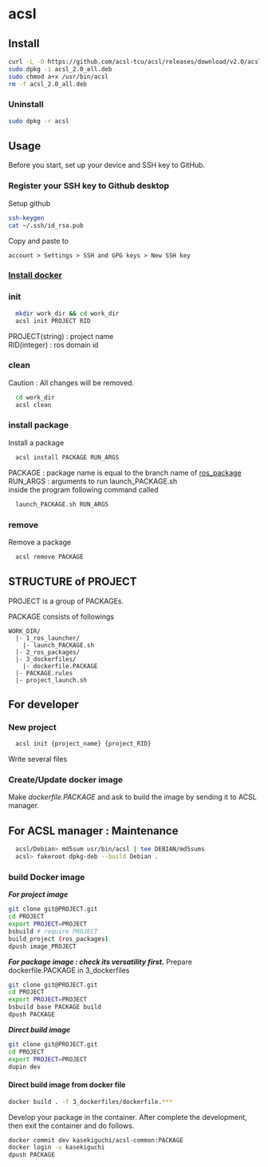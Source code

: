 # acsl

## Install

```bash
curl -L -O https://github.com/acsl-tcu/acsl/releases/download/v2.0/acsl_2.0_all.deb
sudo dpkg -i acsl_2.0_all.deb
sudo chmod a+x /usr/bin/acsl
rm -f acsl_2.0_all.deb
```

### Uninstall

```bash
sudo dpkg -r acsl
```

## Usage

Before you start, set up your device and SSH key to GitHub.

### Register your SSH key to Github desktop

Setup github

```bash
ssh-keygen
cat ~/.ssh/id_rsa.pub
```

Copy and paste to <br>

```
account > Settings > SSH and GPG keys > New SSH key
```

### [Install docker](https://github.com/acsl-tcu/ros2?tab=readme-ov-file#setup)
  
### init

```bash
  mkdir work_dir && cd work_dir 
  acsl init PROJECT RID
```

PROJECT(string) : project name<br />
RID(integer) : ros domain id

### clean

Caution : All changes will be removed.

```bash
  cd work_dir
  acsl clean
```

### install package

Install a package

```bash
  acsl install PACKAGE RUN_ARGS
```

PACKAGE : package name is equal to the branch name of [ros_package](https://github.com/acsl-tcu/ros_package)<br />
RUN_ARGS : arguments to run launch_PACKAGE.sh<br />
inside the program following command called

```bash
  launch_PACKAGE.sh RUN_ARGS
```

### remove

Remove a package

```bash
  acsl remove PACKAGE
```

## STRUCTURE of PROJECT

PROJECT is a group of PACKAGEs.

PACKAGE consists of followings

```
WORK_DIR/
  |- 1_ros_launcher/
    |- launch_PACKAGE.sh
  |- 2_ros_packages/
  |- 3_dockerfiles/
    |- dockerfile.PACKAGE
  |- PACKAGE.rules
  |- project_launch.sh
```

## For developer

### New project

```bash
  acsl init {project_name} {project_RID}
```

Write several files

### Create/Update docker image

Make *dockerfile.PACKAGE* and ask to build the image by sending it to ACSL manager.

## For ACSL manager : Maintenance

```bash
  acsl/Debian> md5sum usr/bin/acsl | tee DEBIAN/md5sums
  acsl> fakeroot dpkg-deb --build Debian .
```

### build Docker image

***For project image***

```bash
git clone git@PROJECT.git
cd PROJECT
export PROJECT=PROJECT
bsbuild # require PROJECT 
build_project (ros_packages)
dpush image_PROJECT
```

***For package image : check its versatility first.***
Prepare dockerfile.PACKAGE in 3_dockerfiles

```bash
git clone git@PROJECT.git
cd PROJECT
export PROJECT=PROJECT
bsbuild base PACKAGE build
dpush PACKAGE
```

***Direct build image***

```bash
git clone git@PROJECT.git
cd PROJECT
export PROJECT=PROJECT
dupin dev
```

#### Direct build image from docker file

```bash
docker build . -f 3_dockerfiles/dockerfile.***
```

Develop your package in the container.
After complete the development, then exit the container and do follows.

```bash
docker commit dev kasekiguchi/acsl-common:PACKAGE
docker login -u kasekiguchi
dpush PACKAGE
```
